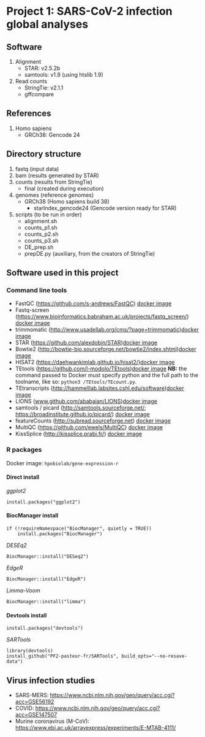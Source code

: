 # Project 1: SARS-CoV-2 infection global analyses

## Software
1. Alignment
    - STAR: v2.5.2b
    - samtools: v1.9 (using htslib 1.9)
2. Read counts
    - StringTie: v2.1.1
    - gffcompare

## References
1. Homo sapiens
    - GRCh38: Gencode 24

## Directory structure
1. fastq (input data)
2. bam (results generated by STAR)
3. counts (results from StringTie)
    - final (created during execution)
4. genomes (reference genomes)
    - GRCh38 (Homo sapiens build 38)
        - starIndex_gencode24 (Gencode version ready for STAR)
5. scripts (to be run in order)
    - alignment.sh
    - counts_p1.sh
    - counts_p2.sh
    - counts_p3.sh
    - DE_prep.sh
    - prepDE.py (auxiliary, from the creators of StringTie)

## Software used in this project
### Command line tools
- FastQC (https://github.com/s-andrews/FastQC) [docker image](quay.io/biocontainers/fastqc:0.11.5--1)
- Fastq-screen (https://www.bioinformatics.babraham.ac.uk/projects/fastq_screen/) [docker image](quay.io/biocontainers/fastq-screen:0.11.3--pl5.22.0_0)
- trimmomatic (http://www.usadellab.org/cms/?page=trimmomatic)[docker image](quay.io/biocontainers/trimmomatic:0.33--1)
- STAR (https://github.com/alexdobin/STAR)[docker image](quay.io/biocontainers/star:2.7.3a--0)
- Bowtie2 (http://bowtie-bio.sourceforge.net/bowtie2/index.shtml)[docker image](quay.io/biocontainers/bowtie2:2.4.1--py38he513fc3_0)
- HISAT2 (https://daehwankimlab.github.io/hisat2/)[docker image](quay.io/biocontainers/hisat2:2.2.0--py37he1b5a44_0)
- TEtools (https://github.com/l-modolo/TEtools)[docker image](zavolab/tetools:1.0.0) **NB:** the command passed to Docker must specify python and the full path to the toolname, like so: `python3 /TEtools/TEcount.py`.
- TEtranscripts (http://hammelllab.labsites.cshl.edu/software)[docker image](quay.io/biocontainers/tetranscripts:2.1.4--py_0)
- LIONS (www.github.com/ababaian/LIONS)[docker image](hpobiolab/lions)
- samtools / picard (http://samtools.sourceforge.net/; https://broadinstitute.github.io/picard/) [docker image](quay.io/biocontainers/picard:2.22.2--0)
- featureCounts (http://subread.sourceforge.net) [docker image](hpobiolab/feature-counts)
- MultiQC (https://github.com/ewels/MultiQC) [docker image](quay.io/biocontainers/multiqc:1.8--py_2)
- KissSplice (http://kissplice.prabi.fr/) [docker image](hpobiolab/kiss-splice)

### R packages

Docker image: `hpobiolab/gene-expression-r`

#### Direct install
   _ggplot2_
```
install.packages("ggplot2")
```

#### BiocManager install
```
if (!requireNamespace("BiocManager", quietly = TRUE))
    install.packages("BiocManager")
```
_DESEq2_
```
BiocManager::install("DESeq2")
```
_EdgeR_
```
BiocManager::install("EdgeR")
```
_Limma-Voom_
```
BiocManager::install("limma")
```

#### Devtools install
```
install.packages("devtools")
```
_SARTools_
```
library(devtools)
install_github("PF2-pasteur-fr/SARTools", build_opts="--no-resave-data")
```

## Virus infection studies
- SARS-MERS: https://www.ncbi.nlm.nih.gov/geo/query/acc.cgi?acc=GSE56192  
- COVID: https://www.ncbi.nlm.nih.gov/geo/query/acc.cgi?acc=GSE147507 
- Murine coronavirus (M-CoV): https://www.ebi.ac.uk/arrayexpress/experiments/E-MTAB-4111/

